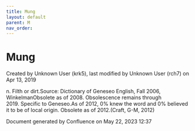 ```yaml
---
title: Mung
layout: default
parent: M
nav_order:
---
```


# Mung

Created by  Unknown User (krk5), last modified by  Unknown User (rch7) on Apr 13, 2019

n. Filth or dirt.Source: Dictionary of Geneseo English, Fall 2006, WinkelmanObsolete as of 2008. Obsolescence remains through 2019. Specific to Geneseo.As of 2012, 0% knew the word and 0% believed it to be of local origin. Obsolete as of 2012.(Craft, G-M, 2012)

Document generated by Confluence on May 22, 2023 12:37


